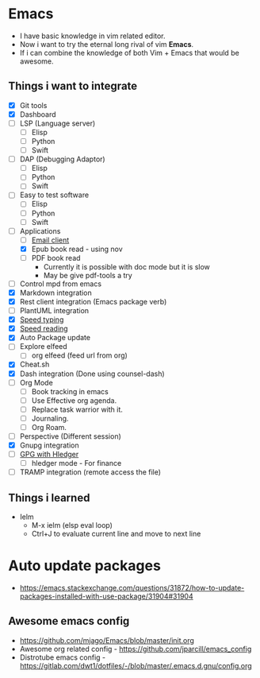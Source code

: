 # Emacs
- I have basic knowledge in vim related editor.
- Now i want to try the eternal long rival of vim **Emacs**.
- If i can combine the knowledge of both Vim + Emacs that would be awesome.

## Things i want to integrate
- [x] Git tools
- [x] Dashboard
- [ ] LSP (Language server)
  - [ ] Elisp
  - [ ] Python
  - [ ] Swift
- [ ] DAP (Debugging Adaptor)
  - [ ] Elisp
  - [ ] Python
  - [ ] Swift
- [ ] Easy to test software
  - [ ] Elisp
  - [ ] Python
  - [ ] Swift
- [ ] Applications
  - [ ] [Email client](https://macowners.club/posts/email-emacs-mu4e-macos/)
  - [x] Epub book read - using nov
  - [ ] PDF book read
    - Currently it is possible with doc mode but it is slow
    - May be give pdf-tools a try
- [ ] Control mpd from emacs
- [x] Markdown integration
- [x] Rest client integration (Emacs package verb)
- [ ] PlantUML integration
- [x] [Speed typing](https://github.com/parkouss/speed-type)
- [x] [Speed reading](https://git.sr.ht/~iank/spray)
- [x] Auto Package update
- [ ] Explore elfeed
    - [ ] org elfeed (feed url from org)
- [x] Cheat.sh
- [x] Dash integration (Done using counsel-dash)
- [ ] Org Mode
    - [ ] Book tracking in emacs
    - [ ] Use Effective org agenda.
    - [ ] Replace task warrior with it.
    - [ ] Journaling.
    - [ ] Org Roam.
- [ ] Perspective (Different session)
- [x] Gnupg integration
- [ ] [GPG with Hledger](https://pzel.name/2016/07/18/Encrypted-hledger-with-emacs-and-gnupg.html)
  - [ ] hledger mode - For finance
- [ ] TRAMP integration (remote access the file)

## Things i learned

- Ielm
  - M-x ielm (elsp eval loop)
  - Ctrl+J to evaluate current line and move to next line

# Auto update packages
- https://emacs.stackexchange.com/questions/31872/how-to-update-packages-installed-with-use-package/31904#31904

## Awesome emacs config
- https://github.com/mjago/Emacs/blob/master/init.org
- Awesome org related config - https://github.com/jparcill/emacs_config
- Distrotube emacs config - https://gitlab.com/dwt1/dotfiles/-/blob/master/.emacs.d.gnu/config.org
